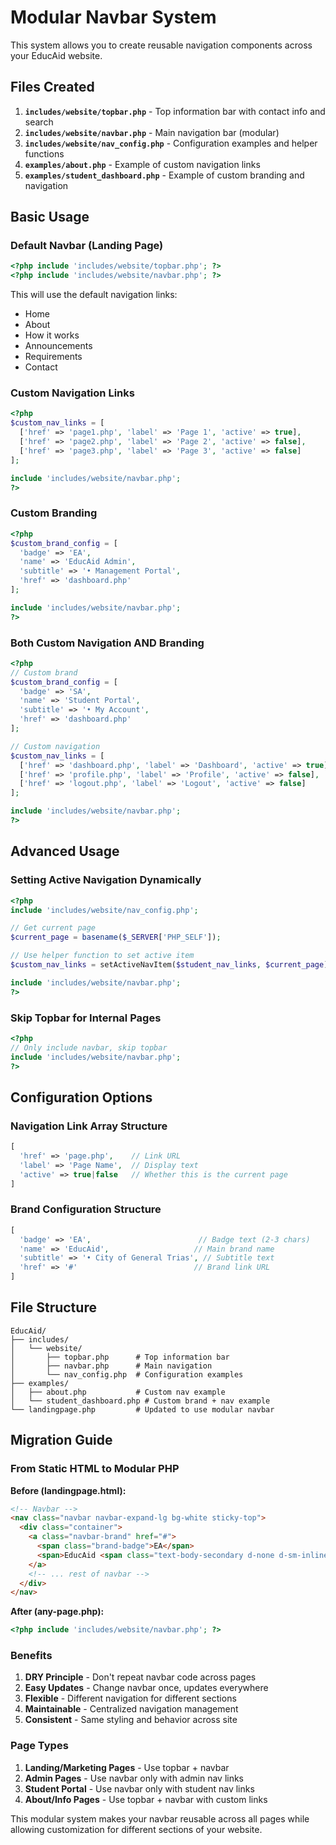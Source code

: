 # Modular Navbar System

This system allows you to create reusable navigation components across your EducAid website.

## Files Created

1. **`includes/website/topbar.php`** - Top information bar with contact info and search
2. **`includes/website/navbar.php`** - Main navigation bar (modular)
3. **`includes/website/nav_config.php`** - Configuration examples and helper functions
4. **`examples/about.php`** - Example of custom navigation links
5. **`examples/student_dashboard.php`** - Example of custom branding and navigation

## Basic Usage

### Default Navbar (Landing Page)
```php
<?php include 'includes/website/topbar.php'; ?>
<?php include 'includes/website/navbar.php'; ?>
```

This will use the default navigation links:
- Home
- About  
- How it works
- Announcements
- Requirements
- Contact

### Custom Navigation Links
```php
<?php
$custom_nav_links = [
  ['href' => 'page1.php', 'label' => 'Page 1', 'active' => true],
  ['href' => 'page2.php', 'label' => 'Page 2', 'active' => false],
  ['href' => 'page3.php', 'label' => 'Page 3', 'active' => false]
];

include 'includes/website/navbar.php';
?>
```

### Custom Branding
```php
<?php
$custom_brand_config = [
  'badge' => 'EA',
  'name' => 'EducAid Admin',
  'subtitle' => '• Management Portal',
  'href' => 'dashboard.php'
];

include 'includes/website/navbar.php';
?>
```

### Both Custom Navigation AND Branding
```php
<?php
// Custom brand
$custom_brand_config = [
  'badge' => 'SA',
  'name' => 'Student Portal',
  'subtitle' => '• My Account',
  'href' => 'dashboard.php'
];

// Custom navigation
$custom_nav_links = [
  ['href' => 'dashboard.php', 'label' => 'Dashboard', 'active' => true],
  ['href' => 'profile.php', 'label' => 'Profile', 'active' => false],
  ['href' => 'logout.php', 'label' => 'Logout', 'active' => false]
];

include 'includes/website/navbar.php';
?>
```

## Advanced Usage

### Setting Active Navigation Dynamically
```php
<?php
include 'includes/website/nav_config.php';

// Get current page
$current_page = basename($_SERVER['PHP_SELF']);

// Use helper function to set active item
$custom_nav_links = setActiveNavItem($student_nav_links, $current_page);

include 'includes/website/navbar.php';
?>
```

### Skip Topbar for Internal Pages
```php
<?php
// Only include navbar, skip topbar
include 'includes/website/navbar.php';
?>
```

## Configuration Options

### Navigation Link Array Structure
```php
[
  'href' => 'page.php',    // Link URL
  'label' => 'Page Name',  // Display text
  'active' => true|false   // Whether this is the current page
]
```

### Brand Configuration Structure  
```php
[
  'badge' => 'EA',                        // Badge text (2-3 chars)
  'name' => 'EducAid',                   // Main brand name
  'subtitle' => '• City of General Trias', // Subtitle text
  'href' => '#'                          // Brand link URL
]
```

## File Structure
```
EducAid/
├── includes/
│   └── website/
│       ├── topbar.php      # Top information bar
│       ├── navbar.php      # Main navigation
│       └── nav_config.php  # Configuration examples
├── examples/
│   ├── about.php           # Custom nav example
│   └── student_dashboard.php # Custom brand + nav example
└── landingpage.php         # Updated to use modular navbar
```

## Migration Guide

### From Static HTML to Modular PHP

**Before (landingpage.html):**
```html
<!-- Navbar -->
<nav class="navbar navbar-expand-lg bg-white sticky-top">
  <div class="container">
    <a class="navbar-brand" href="#">
      <span class="brand-badge">EA</span>
      <span>EducAid <span class="text-body-secondary d-none d-sm-inline">• City of General Trias</span></span>
    </a>
    <!-- ... rest of navbar -->
  </div>
</nav>
```

**After (any-page.php):**
```php
<?php include 'includes/website/navbar.php'; ?>
```

### Benefits

1. **DRY Principle** - Don't repeat navbar code across pages
2. **Easy Updates** - Change navbar once, updates everywhere
3. **Flexible** - Different navigation for different sections
4. **Maintainable** - Centralized navigation management
5. **Consistent** - Same styling and behavior across site

### Page Types

1. **Landing/Marketing Pages** - Use topbar + navbar
2. **Admin Pages** - Use navbar only with admin nav links
3. **Student Portal** - Use navbar only with student nav links
4. **About/Info Pages** - Use topbar + navbar with custom links

This modular system makes your navbar reusable across all pages while allowing customization for different sections of your website.